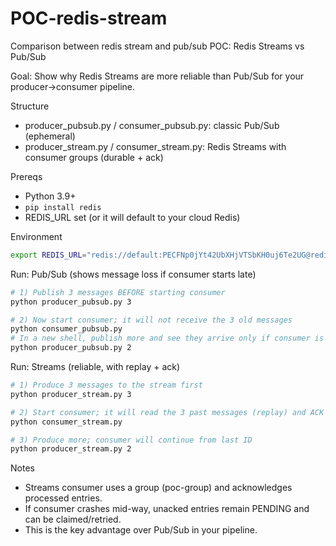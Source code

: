 # POC-redis-stream
Comparison between redis stream and pub/sub
POC: Redis Streams vs Pub/Sub

Goal: Show why Redis Streams are more reliable than Pub/Sub for your producer→consumer pipeline.

Structure
- producer_pubsub.py / consumer_pubsub.py: classic Pub/Sub (ephemeral)
- producer_stream.py / consumer_stream.py: Redis Streams with consumer groups (durable + ack)

Prereqs
- Python 3.9+
- `pip install redis`
- REDIS_URL set (or it will default to your cloud Redis)

Environment
```bash
export REDIS_URL="redis://default:PECFNp0jYt42UbXHjVTSbKH0uj6Te2UG@redis-17839.c56.east-us.azure.redns.redis-cloud.com:17839/0"
```

Run: Pub/Sub (shows message loss if consumer starts late)
```bash
# 1) Publish 3 messages BEFORE starting consumer
python producer_pubsub.py 3

# 2) Now start consumer; it will not receive the 3 old messages
python consumer_pubsub.py
# In a new shell, publish more and see they arrive only if consumer is running
python producer_pubsub.py 2
```

Run: Streams (reliable, with replay + ack)
```bash
# 1) Produce 3 messages to the stream first
python producer_stream.py 3

# 2) Start consumer; it will read the 3 past messages (replay) and ACK them
python consumer_stream.py

# 3) Produce more; consumer will continue from last ID
python producer_stream.py 2
```

Notes
- Streams consumer uses a group (poc-group) and acknowledges processed entries.
- If consumer crashes mid-way, unacked entries remain PENDING and can be claimed/retried.
- This is the key advantage over Pub/Sub in your pipeline.



